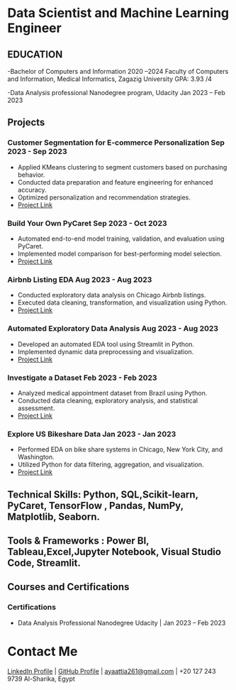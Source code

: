#  Data Scientist and Machine Learning Engineer 

## EDUCATION	
  -Bachelor of Computers and Information 		                   2020 –2024
     Faculty of Computers and Information, Medical Informatics, Zagazig University	    GPA: 3.93 /4

   -Data Analysis professional Nanodegree program, Udacity		     Jan 2023 –	Feb 2023	
  
## Projects
### Customer Segmentation for E-commerce Personalization       Sep 2023 - Sep 2023
- Applied KMeans clustering to segment customers based on purchasing behavior.
- Conducted data preparation and feature engineering for enhanced accuracy.
- Optimized personalization and recommendation strategies.
- [Project Link](https://github.com/AyaAttia20/unsupervised_project_customer_segmentation)
  
### Build Your Own PyCaret                                      Sep 2023 - Oct 2023
- Automated end-to-end model training, validation, and evaluation using PyCaret.
- Implemented model comparison for best-performing model selection.
- [Project Link](https://projectcourse4.streamlit.app/)
  
### Airbnb Listing EDA                                         Aug 2023 - Aug 2023
- Conducted exploratory data analysis on Chicago Airbnb listings.
- Executed data cleaning, transformation, and visualization using Python.
- [Project Link](https://github.com/AyaAttia20/Airbnb_Chicago_EDA)
  
### Automated Exploratory Data Analysis                         Aug 2023 - Aug 2023
- Developed an automated EDA tool using Streamlit in Python.
- Implemented dynamic data preprocessing and visualization.
- [Project Link](https://edaproject-nslkpbdjpr8yywoxbqfivg.streamlit.app/)
  
### Investigate a Dataset                                        Feb 2023 - Feb 2023
- Analyzed medical appointment dataset from Brazil using Python.
- Conducted data cleaning, exploratory analysis, and statistical assessment.
- [Project Link](https://github.com/AyaAttia20/-Investigate-a-Dataset-Database_No_show_appointments-)

### Explore US Bikeshare Data                                     Jan 2023 - Jan 2023
- Performed EDA on bike share systems in Chicago, New York City, and Washington.
- Utilized Python for data filtering, aggregation, and visualization.
- [Project Link](https://github.com/AyaAttia20/-Explore-US-Bikeshare-Data)

## Technical Skills: Python, SQL,Scikit-learn, PyCaret, TensorFlow , Pandas, NumPy, Matplotlib, Seaborn.
## Tools & Frameworks : Power BI, Tableau,Excel,Jupyter Notebook, Visual Studio Code, Streamlit.

## Courses and Certifications
### Certifications
- Data Analysis Professional Nanodegree  Udacity | Jan 2023 – Feb 2023



# Contact Me
[LinkedIn Profile](https://www.linkedin.com/in/aya-attia-data-analyst) | [GitHub Profile](https://github.com/AyaAttia20) | ayaattia261@gmail.com | +20 127 243 9739
Al-Sharika, Egypt

